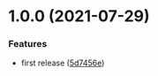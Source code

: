 # 1.0.0 (2021-07-29)


### Features

* first release ([5d7456e](https://github.com/1nVitr0/lib-ts-mixin-extended/commit/5d7456e9e0249fca245c600788ca35c34a7bea25))
